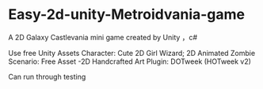 # Easy-2d-unity-Metroidvania-game
A 2D Galaxy Castlevania mini game created by Unity ，c#

Use free Unity Assets
Character: Cute 2D Girl Wizard; 2D Animated Zombie
Scenario: Free Asset -2D Handcrafted Art
Plugin: DOTweek (HOTweek v2)

Can run through testing